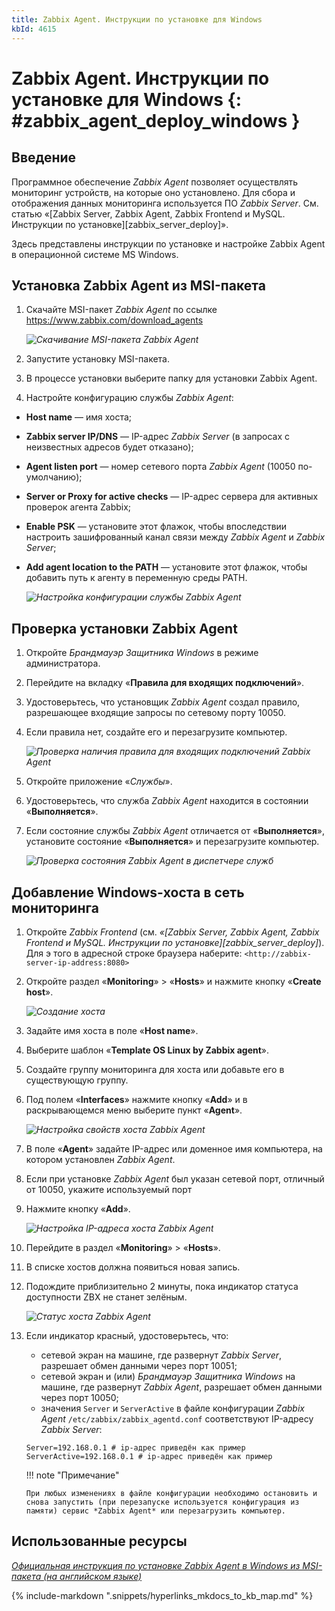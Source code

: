 ```yaml
---
title: Zabbix Agent. Инструкции по установке для Windows
kbId: 4615
---
```


# Zabbix Agent. Инструкции по установке для Windows {: #zabbix_agent_deploy_windows }

## Введение

Программное обеспечение *Zabbix Agent* позволяет осуществлять мониторинг устройств, на которые оно установлено. Для сбора и отображения данных мониторинга используется ПО *Zabbix Server*. См. статью «[Zabbix Server, Zabbix Agent, Zabbix Frontend и MySQL. Инструкции по установке][zabbix_server_deploy]».

Здесь представлены инструкции по установке и настройке Zabbix Agent в операционной системе MS Windows.

## Установка Zabbix Agent из MSI-пакета

1. Скачайте MSI-пакет *Zabbix Agent* по ссылке <https://www.zabbix.com/download_agents>

    _![Скачивание MSI-пакета Zabbix Agent](https://kb.comindware.ru/assets/img_63bbfec30de92.png)_

2. Запустите установку MSI-пакета.
3. В процессе установки выберите папку для установки Zabbix Agent.
4. Настройте конфигурацию службы *Zabbix Agent*:

- **Host name** — имя хоста;
- **Zabbix server IP/DNS** — IP-адрес *Zabbix Server* (в запросах с неизвестных адресов будет отказано);
- **Agent listen port** — номер сетевого порта *Zabbix Agent* (10050 по-умолчанию);
- **Server or Proxy for active checks** — IP-адрес сервера для активных проверок агента Zabbix;
- **Enable PSK** — установите этот флажок, чтобы впоследствии настроить зашифрованный канал связи между *Zabbix Agent* и *Zabbix Server*;
- **Add agent location to the PATH** — установите этот флажок, чтобы добавить путь к агенту в переменную среды PATH.

    _![Настройка конфигурации службы Zabbix Agent](https://kb.comindware.ru/assets/img_63bbfef9ee8a0.png)_

## Проверка установки Zabbix Agent

1. Откройте *Брандмауэр Защитника Windows* в режиме администратора.
2. Перейдите на вкладку «**Правила для входящих подключений**».
3. Удостоверьтесь, что установщик *Zabbix Agent* создал правило, разрешающее входящие запросы по сетевому порту 10050.
4. Если правила нет, создайте его и перезагрузите компьютер.

    _![Проверка наличия правила для входящих подключений Zabbix Agent](https://kb.comindware.ru/assets/img_63bbff2a30cfd.png)_

5. Откройте приложение «*Службы*».
6. Удостоверьтесь, что служба *Zabbix Agent* находится в состоянии «**Выполняется**».
7. Если состояние службы *Zabbix Agent* отличается от «**Выполняется**», установите состояние «**Выполняется**» и перезагрузите компьютер.

    _![Проверка состояния Zabbix Agent в диспетчере служб](https://kb.comindware.ru/assets/img_63bbff44016eb.png)_

## Добавление Windows-хоста в сеть мониторинга

1. Откройте *Zabbix Frontend* (см. _«[Zabbix Server, Zabbix Agent, Zabbix Frontend и MySQL. Инструкции по установке][zabbix_server_deploy]_). Для э того в адресной строке браузера наберите: `<http://zabbix-server-ip-address:8080>`
2. Откройте раздел «**Monitoring**» > «**Hosts**» и нажмите кнопку «**Create host**».

    _![Создание хоста](https://kb.comindware.ru/assets/img_63bc000e92138.png)_

3. Задайте имя хоста в поле «**Host name**».
4. Выберите шаблон «**Template OS Linux by Zabbix agent**».
5. Создайте группу мониторинга для хоста или добавьте его в существующую группу.
6. Под полем «**Interfaces**» нажмите кнопку «**Add**» и в раскрывающемся меню выберите пункт «**Agent**».

    _![Настройка свойств хоста Zabbix Agent](https://kb.comindware.ru/assets/img_63bbffd613538.png)_

7. В поле «**Agent**» задайте IP-адрес или доменное имя компьютера, на котором установлен *Zabbix Agent*.
8. Если при установке *Zabbix Agent* был указан сетевой порт, отличный от 10050, укажите используемый порт
9. Нажмите кнопку «**Add**».

    _![Настройка IP-адреса хоста Zabbix Agent](https://kb.comindware.ru/assets/img_63bbffb0a5b4a.png)_

10. Перейдите в раздел «**Monitoring**» > «**Hosts**».
11. В списке хостов должна появиться новая запись.
12. Подождите приблизительно 2 минуты, пока индикатор статуса доступности ZBX не станет зелёным.

    _![Статус хоста Zabbix Agent](https://kb.comindware.ru/assets/img_63bbfe8013410.png)_

13. Если индикатор красный, удостоверьтесь, что:

    - сетевой экран на машине, где развернут *Zabbix Server*, разрешает обмен данными через порт 10051;
    - сетевой экран и (или) *Брандмауэр Защитника Windows* на машине, где развернут *Zabbix Agent*, разрешает обмен данными через порт 10050;
    - значения `Server` и `ServerActive` в файле конфигурации *Zabbix Agent* `/etc/zabbix/zabbix_agentd.conf` соответствуют IP-адресу *Zabbix Server*:

    ```
    Server=192.168.0.1 # ip-адрес приведён как пример
    ServerActive=192.168.0.1 # ip-адрес приведён как пример
    ```

    !!! note "Примечание"

        При любых изменениях в файле конфигурации необходимо остановить и снова запустить (при перезапуске используется конфигурация из памяти) сервис *Zabbix Agent* или перезагрузить компьютер.

## Использованные ресурсы

_[Официальная инструкция по установке Zabbix Agent в Windows из MSI-пакета (на английском языке)](https://www.zabbix.com/documentation/current/en/manual/installation/install_from_packages/win_msi)_

{% include-markdown ".snippets/hyperlinks_mkdocs_to_kb_map.md" %}
